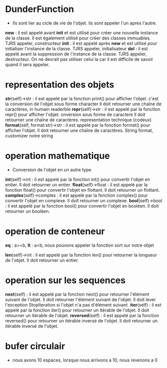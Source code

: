 # DunderFunction

- Ils sont lier au cicle de vie de l'objet. ils sont appeler l'un apres l'autre.

__new__ : il est appelé avant __init__ et est utilisé pour créer une nouvelle instance de la classe. Il est également utilisé pour créer des classes immuables. TJRS appeler, constructeur
__init__ : il est appelé après __new__ et est utilisé pour initialiser l'instance de la classe. TJRS appeler, initialisateur
__del__ : il est appelé avant la suppression de l'instance de la classe. TJRS appeler, destructeur. On ne devrait pas utiliser celui la car il est difficile de savoir quand il sera appeler.


# representation des objets

__str__(self)->str : il est appelé par la fonction print() pour afficher l'objet. c'est la conversion de l'objet sous forme character Il doit retourner une chaîne de caractères, in humain readerble
__repr__(self)->str : il est appelé par la fonction repr() pour afficher l'objet. onversion sous forme de caractere Il doit retourner une chaîne de caractères. representation technique (codeux)
__format__(self, format:str)->str : il est appelé par la fonction format() pour afficher l'objet. Il doit retourner une chaîne de caractères. String format, customizer notre string


# operation mathematique

- Conversion de l'objet en un autre type

__int__(self)->int : il est appelé par la fonction int() pour convertir l'objet en entier. Il doit retourner un entier.
__float__(self)->float : il est appelé par la fonction float() pour convertir l'objet en flottant. Il doit retourner un flottant.
__complex__(self)->complex : il est appelé par la fonction complex() pour convertir l'objet en complexe. Il doit retourner un complexe.
__bool__(self)->bool : il est appelé par la fonction bool() pour convertir l'objet en booléen. Il doit retourner un booléen.


# operation de conteneur
__eq__ : a==b, 
__lt__ : a<b, nous pouvons appeler la fonction sort sur notre objet 



__len__(self)->int : il est appelé par la fonction len() pour retourner la longueur de l'objet. Il doit retourner un entier.



# operation sur les sequences
__next__(self) : il est appelé par la fonction next() pour retourner l'élément suivant de l'objet. Il doit retourner l'élément suivant de l'objet. Il doit lever l'exception StopIteration si l'objet n'a pas d'élément suivant.
__iter__(self) : il est appelé par la fonction iter() pour retourner un itérable de l'objet. Il doit retourner un itérable de l'objet.
__reversed__(self) : il est appelé par la fonction reversed() pour retourner un itérable inversé de l'objet. Il doit retourner un itérable inversé de l'objet.

# bufer circulair

- nous avons 10 espaces, lorsque nous arrivons a 10, nous revenons a 0

